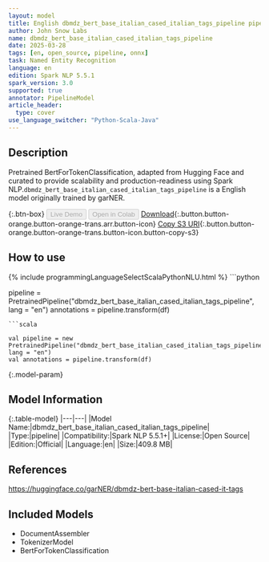 ```yaml
---
layout: model
title: English dbmdz_bert_base_italian_cased_italian_tags_pipeline pipeline BertForTokenClassification from garNER
author: John Snow Labs
name: dbmdz_bert_base_italian_cased_italian_tags_pipeline
date: 2025-03-28
tags: [en, open_source, pipeline, onnx]
task: Named Entity Recognition
language: en
edition: Spark NLP 5.5.1
spark_version: 3.0
supported: true
annotator: PipelineModel
article_header:
  type: cover
use_language_switcher: "Python-Scala-Java"
---
```


## Description

Pretrained BertForTokenClassification, adapted from Hugging Face and curated to provide scalability and production-readiness using Spark NLP.`dbmdz_bert_base_italian_cased_italian_tags_pipeline` is a English model originally trained by garNER.

{:.btn-box}
<button class="button button-orange" disabled>Live Demo</button>
<button class="button button-orange" disabled>Open in Colab</button>
[Download](https://s3.amazonaws.com/auxdata.johnsnowlabs.com/public/models/dbmdz_bert_base_italian_cased_italian_tags_pipeline_en_5.5.1_3.0_1743136576023.zip){:.button.button-orange.button-orange-trans.arr.button-icon}
[Copy S3 URI](s3://auxdata.johnsnowlabs.com/public/models/dbmdz_bert_base_italian_cased_italian_tags_pipeline_en_5.5.1_3.0_1743136576023.zip){:.button.button-orange.button-orange-trans.button-icon.button-copy-s3}

## How to use



<div class="tabs-box" markdown="1">
{% include programmingLanguageSelectScalaPythonNLU.html %}
```python

pipeline = PretrainedPipeline("dbmdz_bert_base_italian_cased_italian_tags_pipeline", lang = "en")
annotations =  pipeline.transform(df)   

```
```scala

val pipeline = new PretrainedPipeline("dbmdz_bert_base_italian_cased_italian_tags_pipeline", lang = "en")
val annotations = pipeline.transform(df)

```
</div>

{:.model-param}
## Model Information

{:.table-model}
|---|---|
|Model Name:|dbmdz_bert_base_italian_cased_italian_tags_pipeline|
|Type:|pipeline|
|Compatibility:|Spark NLP 5.5.1+|
|License:|Open Source|
|Edition:|Official|
|Language:|en|
|Size:|409.8 MB|

## References

https://huggingface.co/garNER/dbmdz-bert-base-italian-cased-it-tags

## Included Models

- DocumentAssembler
- TokenizerModel
- BertForTokenClassification
